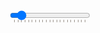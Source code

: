 <form action="">
    <div class="relative">
        <input class="w-full text-primary-300 [--slider-color:var(--color-light)] [--slider-thumb-hover-color:var(--color-primary)]" id="slider" name="amount" type="range" value="10" min="0" max="100" list="values"/>
        <datalist id="values" class="text-sm">
            <option value="0" label="0"></option>
            <option value="5"></option>
            <option value="10"></option>
            <option value="15"></option>
            <option value="20"></option>
            <option value="25" label="25"></option>
            <option value="30"></option>
            <option value="35"></option>
            <option value="40"></option>
            <option value="45"></option>
            <option value="50" label="50"></option>
            <option value="55"></option>
            <option value="60"></option>
            <option value="65"></option>
            <option value="70"></option>
            <option value="75" label="75"></option>
            <option value="80"></option>
            <option value="85"></option>
            <option value="90"></option>
            <option value="95"></option>
            <option value="100" label="100"></option>
        </datalist>
    </div>
</form>
